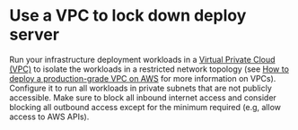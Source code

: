 # Use a VPC to lock down deploy server

Run your infrastructure deployment workloads in a [Virtual Private Cloud (VPC)](https://aws.amazon.com/vpc/) to isolate
the workloads in a restricted network topology (see [How to deploy a production-grade VPC on AWS](../../vpc/intro/what-youll-learn-in-this-guide.md) for more information on VPCs). Configure it to run all workloads in private
subnets that are not publicly accessible. Make sure to block all inbound internet access and consider blocking all
outbound access except for the minimum required (e.g, allow access to AWS APIs).


<!-- ##DOCS-SOURCER-START
{"sourcePlugin":"Local File Copier","hash":"f2cf1660f56ee17e8ac89fdc647c8470"}
##DOCS-SOURCER-END -->
